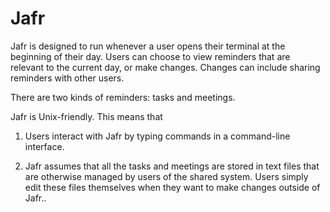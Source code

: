 # Jafr

Jafr is designed to run whenever a user opens their terminal at the beginning of their day. Users can choose to view reminders that are relevant to the current day, or make changes. Changes can include sharing reminders with other users.

There are two kinds of reminders: tasks and meetings.

Jafr is Unix-friendly. This means that

1. Users interact with Jafr by typing commands in a command-line interface.

2. Jafr assumes that all the tasks and meetings are stored in text files that are otherwise managed by users of the shared system. Users simply edit these files themselves when they want to make changes outside of Jafr..

   
